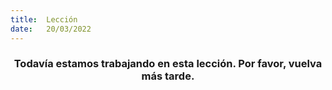 ```yaml
---
title:  Lección
date:   20/03/2022
---
```


### <center>Todavía estamos trabajando en esta lección. Por favor, vuelva más tarde.</center>